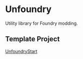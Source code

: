 # Unfoundry
Utility library for Foundry modding.

## Template Project
[UnfoundryStart](https://github.com/erkle64/Unfoundry/releases/tag/UnfoundryStart)
